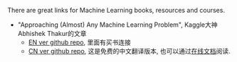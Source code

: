 There are great links for Machine Learning books, resources and courses.

- "Approaching (Almost) Any Machine Learning Problem", Kaggle大神Abhishek Thakur的文章
  - [EN ver github repo](https://github.com/abhishekkrthakur/approachingalmost), 里面有买书连接
  - [CN ver github repo](https://github.com/ytzfhqs/AAAMLP-CN), 这是免费的中文翻译版本, 也可以通过[在线文档](https://ytzfhqs.github.io/AAAMLP-CN/)阅读.